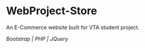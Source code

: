 # WebProject-Store

An E-Commerce website built for VTA student project.

*Bootstrap | PHP | JQuery*
